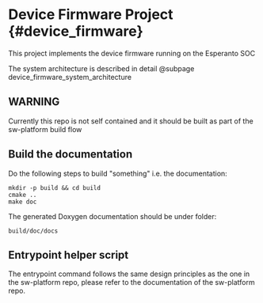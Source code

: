 Device Firmware Project  {#device_firmware}
=======================

This project implements the device firmware running on the Esperanto SOC

The system architecture is described in detail @subpage device_firmware_system_architecture

## WARNING

Currently this repo is not self contained and it should be built as part of the
sw-platform build flow

## Build the documentation

Do the following steps to build "something" i.e. the documentation:

    mkdir -p build && cd build
    cmake ..
    make doc

The generated Doxygen documentation should be under folder:

    build/doc/docs

##  Entrypoint helper script

The entrypoint command follows the same design principles as the one in the sw-platform repo,
please refer to the documentation of the sw-platform repo.
